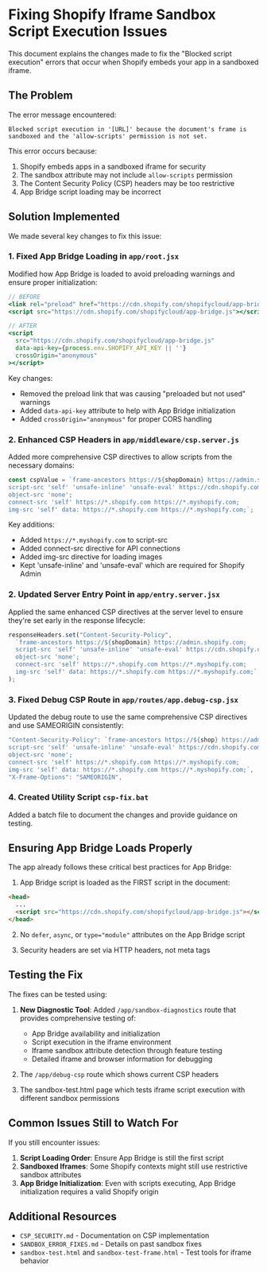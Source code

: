 # Fixing Shopify Iframe Sandbox Script Execution Issues

This document explains the changes made to fix the "Blocked script execution" errors that occur when Shopify embeds your app in a sandboxed iframe.

## The Problem

The error message encountered:
```
Blocked script execution in '[URL]' because the document's frame is sandboxed and the 'allow-scripts' permission is not set.
```

This error occurs because:
1. Shopify embeds apps in a sandboxed iframe for security
2. The sandbox attribute may not include `allow-scripts` permission
3. The Content Security Policy (CSP) headers may be too restrictive
4. App Bridge script loading may be incorrect

## Solution Implemented

We made several key changes to fix this issue:

### 1. Fixed App Bridge Loading in `app/root.jsx`

Modified how App Bridge is loaded to avoid preloading warnings and ensure proper initialization:

```jsx
// BEFORE
<link rel="preload" href="https://cdn.shopify.com/shopifycloud/app-bridge.js" as="script" />
<script src="https://cdn.shopify.com/shopifycloud/app-bridge.js"></script>

// AFTER
<script 
  src="https://cdn.shopify.com/shopifycloud/app-bridge.js" 
  data-api-key={process.env.SHOPIFY_API_KEY || ''}
  crossOrigin="anonymous"
></script>
```

Key changes:
- Removed the preload link that was causing "preloaded but not used" warnings
- Added `data-api-key` attribute to help with App Bridge initialization
- Added `crossOrigin="anonymous"` for proper CORS handling

### 2. Enhanced CSP Headers in `app/middleware/csp.server.js`

Added more comprehensive CSP directives to allow scripts from the necessary domains:

```javascript
const cspValue = `frame-ancestors https://${shopDomain} https://admin.shopify.com; 
script-src 'self' 'unsafe-inline' 'unsafe-eval' https://cdn.shopify.com https://*.myshopify.com; 
object-src 'none'; 
connect-src 'self' https://*.shopify.com https://*.myshopify.com; 
img-src 'self' data: https://*.shopify.com https://*.myshopify.com;`;
```

Key additions:
- Added `https://*.myshopify.com` to script-src
- Added connect-src directive for API connections
- Added img-src directive for loading images
- Kept 'unsafe-inline' and 'unsafe-eval' which are required for Shopify Admin

### 2. Updated Server Entry Point in `app/entry.server.jsx`

Applied the same enhanced CSP directives at the server level to ensure they're set early in the response lifecycle:

```javascript
responseHeaders.set("Content-Security-Policy", 
  `frame-ancestors https://${shopDomain} https://admin.shopify.com; 
  script-src 'self' 'unsafe-inline' 'unsafe-eval' https://cdn.shopify.com https://*.myshopify.com; 
  object-src 'none'; 
  connect-src 'self' https://*.shopify.com https://*.myshopify.com; 
  img-src 'self' data: https://*.shopify.com https://*.myshopify.com;`
);
```

### 3. Fixed Debug CSP Route in `app/routes/app.debug-csp.jsx`

Updated the debug route to use the same comprehensive CSP directives and use SAMEORIGIN consistently:

```javascript
"Content-Security-Policy": `frame-ancestors https://${shop} https://admin.shopify.com; 
script-src 'self' 'unsafe-inline' 'unsafe-eval' https://cdn.shopify.com https://*.myshopify.com; 
object-src 'none'; 
connect-src 'self' https://*.shopify.com https://*.myshopify.com; 
img-src 'self' data: https://*.shopify.com https://*.myshopify.com;`,
"X-Frame-Options": "SAMEORIGIN",
```

### 4. Created Utility Script `csp-fix.bat`

Added a batch file to document the changes and provide guidance on testing.

## Ensuring App Bridge Loads Properly

The app already follows these critical best practices for App Bridge:

1. App Bridge script is loaded as the FIRST script in the document:
```html
<head>
  ...
  <script src="https://cdn.shopify.com/shopifycloud/app-bridge.js"></script>
</head>
```

2. No `defer`, `async`, or `type="module"` attributes on the App Bridge script

3. Security headers are set via HTTP headers, not meta tags

## Testing the Fix

The fixes can be tested using:

1. **New Diagnostic Tool**: Added `/app/sandbox-diagnostics` route that provides comprehensive testing of:
   - App Bridge availability and initialization
   - Script execution in the iframe environment
   - Iframe sandbox attribute detection through feature testing
   - Detailed iframe and browser information for debugging

2. The `/app/debug-csp` route which shows current CSP headers
3. The sandbox-test.html page which tests iframe script execution with different sandbox permissions

## Common Issues Still to Watch For

If you still encounter issues:

1. **Script Loading Order**: Ensure App Bridge is still the first script
2. **Sandboxed Iframes**: Some Shopify contexts might still use restrictive sandbox attributes
3. **App Bridge Initialization**: Even with scripts executing, App Bridge initialization requires a valid Shopify origin

## Additional Resources

- `CSP_SECURITY.md` - Documentation on CSP implementation
- `SANDBOX_ERROR_FIXES.md` - Details on past sandbox fixes
- `sandbox-test.html` and `sandbox-test-frame.html` - Test tools for iframe behavior
